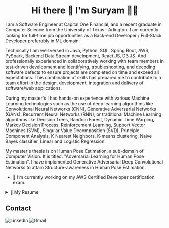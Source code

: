 <h1 align='center'>
  Hi there 👋 I'm Suryam 👨‍💻
</h1>

<p align='center'></p>

I am a Software Engineer at Capital One Financial, and a recent graduate in Computer Science from the University of Texas--Arlington. I am currently looking for full-time job opportunities as a Back-end Developer / Full-Stack Developer preferably in ML domain.

Technically I am well versed in Java, Python, SQL, Spring Boot, AWS, PySpark, Backend Data Stream development, React.JS, D3.JS. And professionally experienced in collaboratively working with team members in test-driven development and identifying, troubleshooting, and decoding software defects to ensure projects are completed on time and exceed all expectations. This combination of skills has prepared me to contribute to a team effort in the design, development, integration and delivery of software/web applications. 

During my master's I had hands-on experience with various Machine Learning technologies such as the use of deep learning algorithms like Convolutional Neural Networks (CNN), Generative Adversarial Networks (GANs), Recurrent Neural Networks (RNN), or traditional Machine Learning algorithms like Decision Trees, Random Forest, Dynamic Time Warping, Markov Decision Process, Reinforcement Learning, Support Vector Machines (SVM), Singular Value Decomposition (SVD), Principle Component Analysis, K Nearest Neighbors, K-means clustering, Naive Bayes classifier, Linear and Logistic Regression. 

My master's thesis is on Human Pose Estimation, a sub-domain of Computer Vision. It is titled: "Adversarial Learning for Human Pose Estimation". I have implemented Generative Adversarial Deep Convolutional Networks to attain Structure-awareness in Human Pose Estimation. 

- 🔭 I’m currently working on my AWS Certified Developer certification exam.

<details>
  <summary>📃 My Resume</summary>


## Education

- 📖 **Master of Science - Computer Science (GPA:3.63/4.00)**\
📆 August 2018 - May 2021\
🏤 **University of Texas at Arlington** - Arlington TX, USA

- 📖 **Bachelor of Engineering - Computer Engineering**\
📆 June 2013 - August 2017\
🏤 **University of Pune** - Pune MH, India

## Work Experience

- 💼 **Software Engineer**\
📆 September 2021 - Present\
📍 **Capital One Financial** - Plano TX, USA\
*- Developing backend data streams and Spring Boot APIs used in auto loan loss mitigation efforts related to repossessions and skip tracing*\
*- Working adjacent to Data Science team on developing Java-based integrations for Machine Learning models determining likely addresses of vehicle locations and phone numbers of skip customers*\
*- Involved in various phases of Software Development Life Cycle (SDLC) of the application like requirements gathering, design, analysis, and code development*\
*- Using automated API / Web testing which utilizes ATDD or BDD & performance testing in JMeter*\
*- Performing Unit testing using JUnit for code coverage*\
*- Extensively working on CI/CD pipeline for code deployment by engaging different tools (GitHub, Jenkins, Code Pipeline) in the process right from developer code check-in to production deployment*\
    
- 💼 **Graduate Research Assistant**\
📆 December 2019 - May 2021\
📍 **University of Texas at Arlington** - Arlington TX, USA\
**Computer Vision Researcher at VLM (Vision-Learning-Mining) Lab • Supervisor: Dr Vassillis Athitsos • 05/2020 – 09/2021**\
*-  Work involved data preprocessing from depth and color modalities, human pose estimation, activity detection and recognition*\
*-	Collaborate with other researchers on activity recognition and cognitive assessment in children through motion capture and computer vision.*\
*-	Master’s thesis: Structure Aware Human Pose Estimation using Adversarial Learning.*\
**Autonomous Vehicle Development at Sigma Lab • Supervisor: Dr Chen Kan • 12/2019 – 05/2020**\
*-	Integrated ROS on Jetson TX2, an NVIDIA AI platform for a self-driving racecar.*\
*-	Used LIDAR, Zed Stereo Camera data inputs and designed a CNN model for autonomous lane navigation.*

- 💼 **Graduate Teaching Assistant**\
📆 January 2020 - August 2021\
📍 **University of Texas at Arlington** - Arlington TX, USA\
*Courses: Operating Systems CSE 3320, Discrete Structures CSE 2315, Object Oriented Programming CSE 1325, and CSE1310 Introduction to Computers and Programming*\
*-  Assisted faculty members with online instructional preparation, delivery, and assessment.*\
*-  Evaluating and grading projects using a one-on-one virtual demo, through Microsoft Teams as well as leading two discussion sessions every week.*

## Technology & Tools
**Programming Languages<br />**
  <code>Python</code>
  <code>Java</code>
  <code>JavaScript</code>
  <code>Modern C++</code>
  <code>Shell</code>
  <code>MATLAB</code>


**Deep Learning Frameworks and ML Libraries<br />**
  <code>PyTorch</code>
  <code>TensorFlow 2.0</code>
  <code>TensorFlow.JS</code>
  <code>Deeplearning4j</code>
  <code>scikit-learn</code>
  <code>OpenCV</code>
  <code>NumPy</code>
  <code>SciPy</code>
  <code>Pandas</code>
  <code>Matplotlib</code>
  <code>CUDA</code>
  <code>gglplot</code>
  <code>Tableau</code>

**Databases<br />**
  <code>MySQL</code>
  <code>AWS RDS</code>
  <code>AWS DynamoDB</code>
  <code>MongoDB</code>

**Web Technologies<br />**
  <code>HTML5</code>
  <code>CSS3</code>
  <code>React.JS</code>
  <code>Spring</code>
  <code>REST API</code>
  <code>XML</code>
  <code>JSON</code>
  <code>Redis</code>

**Cloud<br />**
  <code>AWS (EC2, S3, RDS, DynamoDB, AWS Lambda, ECS)</code>
  <code>MS Azure (Azure ML)</code>

**Data Analysis and Visualization<br />**
  <code>PySpark</code>
  <code>NumPy</code>
  <code>Pandas</code>
  <code>Matplotlib</code>
  <code>Tableau</code>
  <code>gglplot</code>

**Web Application Development<br />**
  <code>Spring Boot</code>
  <code>Docker</code>
  <code>REST API</code>
  <code>HTML5</code>
  <code>CSS3</code>
  <code>D3.JS</code>
  <code>React.JS</code>
  <code>Node.JS</code>
  
**Software Development <br />**
  <code>Unix</code>
  <code>Git</code>
  <code>Agile Development</code>
  <code>JUnit</code>
  <code>SCRUM</code>
  <code>PyCharm</code>
  <code>IntelliJ IDEA</code>
  <code>Visual Studio</code>
  <code>Eclipse</code>
  <code>Mathworks MATLAB</code>

</details>

## Contact
[<img align="left" alt="LinkedIn" src="https://img.shields.io/badge/linkedin%20-%230077B5.svg?&style=for-the-badge&logo=linkedin&logoColor=white"/>](https://www.linkedin.com/in/suryamsharma/)
[<img align="left" alt="Gmail" src="https://img.shields.io/badge/Gmail-D14836?style=for-the-badge&logo=gmail&logoColor=white" />](mailto:sooryam.sharma@gmail.com)

<!--
**sooryamsharma/sooryamsharma** is a ✨ _special_ ✨ repository because its `README.md` (this file) appears on your GitHub profile.

Here are some ideas to get you started:

- 🔭 I’m currently working on ...
- 🌱 I’m currently learning ...
- 👯 I’m looking to collaborate on ...
- 🤔 I’m looking for help with ...
- 💬 Ask me about ...
- 📫 How to reach me: ...
- 😄 Pronouns: ...
- ⚡ Fun fact: ...
-->




